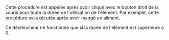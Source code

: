 Cette procédure est appelée après avoir cliqué avec le bouton droit de la souris pour toute la durée de l'utilisation de l'élément.
Par exemple, cette procédure est exécutée après avoir mangé un aliment.

Ce déclencheur ne fonctionne que si la durée de l'élément est supérieure à 0.